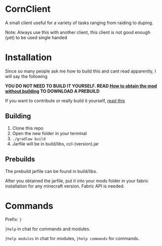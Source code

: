 # CornClient
A small client useful for a variety of tasks ranging from raiding to duping.

Note: Always use this with another client, this client is not good enough (yet) to be used single handed

# Installation
Since so many people ask me how to build this and cant read apparently, I will say the following

**YOU DO NOT NEED TO BUILD IT YOURSELF. READ [How to obtain the mod without building](https://github.com/AriliusClient/CornClient/wiki/How-to-obtain-the-mod-without-building%3F) TO DOWNLOAD A PREBUILD**

If you want to contribute or really build it yourself, [read this](https://github.com/AriliusClient/CornClient/wiki/Building-and-contributing)

## Building
1. Clone this repo
2. Open the new folder in your terminal
3. `./gradlew build`
4. Jarfile will be in build/libs, ccl-(version).jar

## Prebuilds
The prebuild jarfile can be found in build/libs.


After you obtained the jarfile, put it into your mods folder in your fabric installation for any minecraft version. Fabric API is needed.

# Commands
Prefix: `}`

`}help` in chat for commands and modules.

`}help modules` in chat for modules, `}help commands` for commands.
